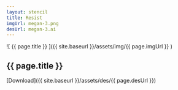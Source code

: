 ```yaml
---
layout: stencil
title: Resist
imgUrl: megan-3.png
desUrl: megan-3.ai
---
```


![ {{ page.title }} ]({{ site.baseurl }}/assets/img/{{ page.imgUrl }} )

{{ page.title }}
---

[Download]({{ site.baseurl }}/assets/des/{{ page.desUrl }})
